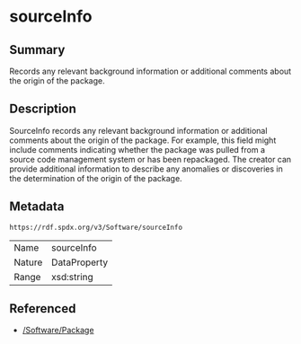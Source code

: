 <!-- Automatically generated by spec-parser v2.0.0 on 2024-01-26T22:18:46.241893+00:00 -->
<!-- SPDX-License-Identifier: Community-Spec-1.0 -->

# sourceInfo

## Summary

Records any relevant background information or additional comments
about the origin of the package.


## Description

SourceInfo records any relevant background information or additional comments
about the origin of the package. For example, this field might include comments 
indicating whether the package was pulled from a source code management system 
or has been repackaged. The creator can provide additional information to describe
any anomalies or discoveries in the determination of the origin of the package.


## Metadata

`https://rdf.spdx.org/v3/Software/sourceInfo`


| | |
|---|---|
| Name | sourceInfo |
| Nature | DataProperty |
| Range | xsd:string |




## Referenced

- [/Software/Package](../../Software/Classes/Package.md)

